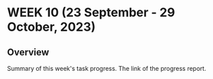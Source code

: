 # WEEK 10 (23 September - 29 October, 2023)

## Overview
Summary of this week's task progress. The link of the progress report.
